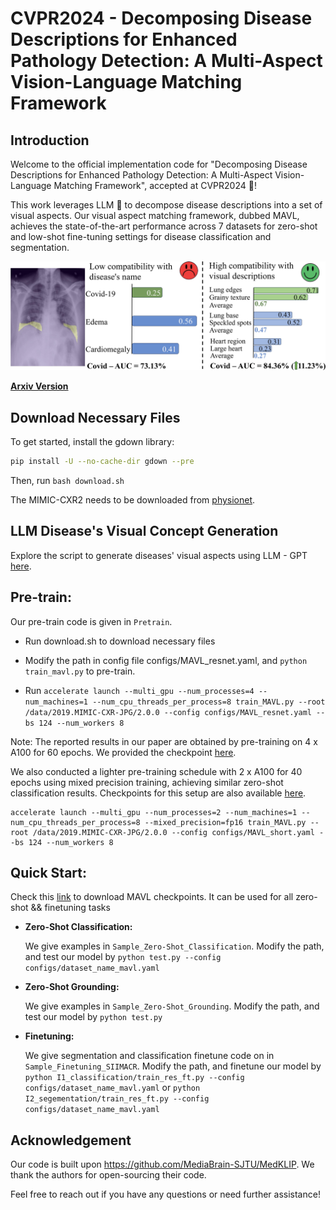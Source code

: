 # CVPR2024 - Decomposing Disease Descriptions for Enhanced Pathology Detection: A Multi-Aspect Vision-Language Matching Framework

## Introduction
Welcome to the official implementation code for "Decomposing Disease Descriptions for Enhanced Pathology Detection: A Multi-Aspect Vision-Language Matching Framework", accepted at CVPR2024 🎉!

This work leverages LLM 🤖 to decompose disease descriptions into a set of visual aspects. Our visual aspect matching framework, dubbed MAVL, achieves the state-of-the-art performance across 7 datasets for zero-shot and low-shot fine-tuning settings for disease classification and segmentation.

<img width="848" src="src/overview_distance.jpg">

[**Arxiv Version**](https://arxiv.org/abs/2403.07636)

## Download Necessary Files
To get started, install the gdown library:
```bash
pip install -U --no-cache-dir gdown --pre
```

Then, run ```bash download.sh```

The MIMIC-CXR2 needs to be downloaded from [physionet](https://physionet.org/content/mimic-cxr-jpg/2.0.0/).

## LLM Disease's Visual Concept Generation

Explore the script to generate diseases' visual aspects using LLM - GPT [here](Pretrain/concept_gen/concept_init.ipynb).

## Pre-train:

Our pre-train code is given in ```Pretrain```. 
* Run download.sh to download necessary files
* Modify the path in config file configs/MAVL_resnet.yaml, and ```python train_mavl.py``` to pre-train.

* Run `accelerate launch --multi_gpu --num_processes=4 --num_machines=1 --num_cpu_threads_per_process=8 train_MAVL.py --root /data/2019.MIMIC-CXR-JPG/2.0.0 --config configs/MAVL_resnet.yaml --bs 124 --num_workers 8`

Note: The reported results in our paper are obtained by pre-training on 4 x A100 for 60 epochs. We provided the checkpoint [here](Pretrain/data_file/DATA_Prepare.md).

We also conducted a lighter pre-training schedule with 2 x A100 for 40 epochs using mixed precision training, achieving similar zero-shot classification results. Checkpoints for this setup are also available [here](Pretrain/data_file/DATA_Prepare.md).

```
accelerate launch --multi_gpu --num_processes=2 --num_machines=1 --num_cpu_threads_per_process=8 --mixed_precision=fp16 train_MAVL.py --root /data/2019.MIMIC-CXR-JPG/2.0.0 --config configs/MAVL_short.yaml --bs 124 --num_workers 8
```

## Quick Start:
Check this [link](Pretrain/data_file/DATA_Prepare.md) to download MAVL checkpoints. It can be used for all zero-shot && finetuning tasks 

* **Zero-Shot Classification:**
    
    We give examples in ```Sample_Zero-Shot_Classification```. Modify the path, and test our model by ```python test.py --config configs/dataset_name_mavl.yaml```
* **Zero-Shot Grounding:**
    
    We give examples in ```Sample_Zero-Shot_Grounding```. Modify the path, and test our model by ```python test.py```
* **Finetuning:**
    
    We give segmentation and classification finetune code on in ```Sample_Finetuning_SIIMACR```. Modify the path, and finetune our model by ```python I1_classification/train_res_ft.py --config configs/dataset_name_mavl.yaml``` or ```python I2_segementation/train_res_ft.py --config configs/dataset_name_mavl.yaml```


## Acknowledgement
Our code is built upon https://github.com/MediaBrain-SJTU/MedKLIP. We thank the authors for open-sourcing their code.

Feel free to reach out if you have any questions or need further assistance!